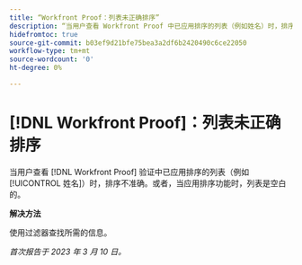 ```yaml
---
title: “Workfront Proof：列表未正确排序”
description: “当用户查看 Workfront Proof 中已应用排序的列表（例如姓名）时，排序不准确。”
hidefromtoc: true
source-git-commit: b03ef9d21bfe75bea3a2df6b2420490c6ce22050
workflow-type: tm+mt
source-wordcount: '0'
ht-degree: 0%

---
```



# [!DNL Workfront Proof]：列表未正确排序

当用户查看 [!DNL Workfront Proof] 验证中已应用排序的列表（例如[!UICONTROL 姓名]）时，排序不准确。或者，当应用排序功能时，列表是空白的。

**解决方法**

使用过滤器查找所需的信息。

_首次报告于 2023 年 3 月 10 日。_

